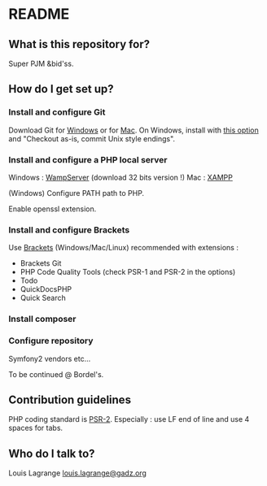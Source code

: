 # README #

## What is this repository for? ##

Super PJM &bid'ss.

## How do I get set up? ##

### Install and configure Git ###

Download Git for [Windows](http://msysgit.github.io/) or for [Mac](http://git-scm.com/download/mac).
On Windows, install with [this option](https://raw.githubusercontent.com/zaggino/brackets-git/master/screenshots/gitInstall.png) and "Checkout as-is, commit Unix style endings".

### Install and configure a PHP local server ###

Windows : [WampServer](http://www.wampserver.com/) (download 32 bits version !)
Mac : [XAMPP](https://www.apachefriends.org/fr/download.html)

(Windows) Configure PATH path to PHP.

Enable openssl extension.

### Install and configure Brackets ###
Use [Brackets](http://brackets.io) (Windows/Mac/Linux)
recommended with extensions :

* Brackets Git
* PHP Code Quality Tools (check PSR-1 and PSR-2 in the options)
* Todo
* QuickDocsPHP
* Quick Search

### Install composer ###

### Configure repository ###

Symfony2 vendors etc...

To be continued @ Bordel's.

## Contribution guidelines ##

PHP coding standard is [PSR-2](http://php-fig.org/psr/psr-2/).
Especially : use LF end of line and use 4 spaces for tabs.

## Who do I talk to? ##

Louis Lagrange <louis.lagrange@gadz.org>